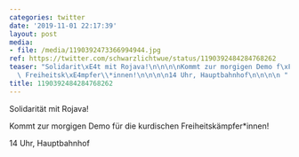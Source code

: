 ```yaml
---
categories: twitter
date: '2019-11-01 22:17:39'
layout: post
media:
- file: /media/1190392473366994944.jpg
ref: https://twitter.com/schwarzlichtwue/status/1190392484284768262
teaser: "Solidarit\xE4t mit Rojava!\n\n\n\nKommt zur morgigen Demo f\xFCr die kurdischen\
  \ Freiheitsk\xE4mpfer\\*innen!\n\n\n\n14 Uhr, Hauptbahnhof\n\n\n\n "
title: 1190392484284768262
---
```

Solidarität mit Rojava!



Kommt zur morgigen Demo für die kurdischen Freiheitskämpfer\*innen!



14 Uhr, Hauptbahnhof



 